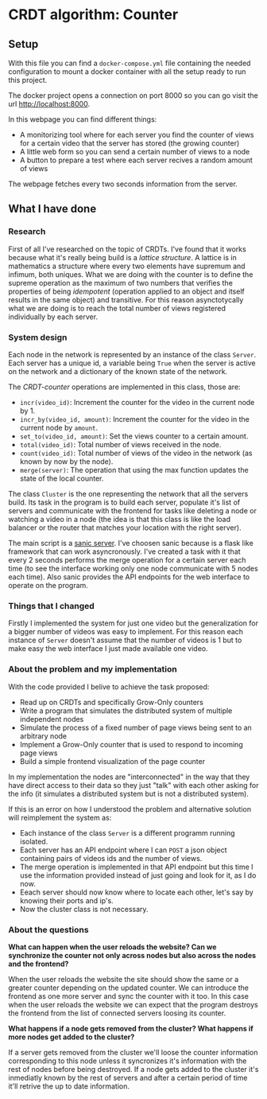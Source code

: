 # CRDT algorithm: Counter

## Setup

With this file you can find a `docker-compose.yml` file containing the
needed configuration to mount a docker container with all the setup ready
to run this project.

The docker project opens a connection on port 8000 so you can go visit
the url [http://localhost:8000](http://localhost:8000). 

In this webpage you can find different things:

- A monitorizing tool where for each server you find the counter of
  views for a certain video that the server has stored (the growing counter)
- A little web form so you can send a certain number of views to a node
- A button to prepare a test where each server recives a random amount of views

The webpage fetches every two seconds information from the server.

## What I have done

### Research

First of all I've researched on the topic of CRDTs. I've found that it
works because what it's really being build is a _lattice structure_.
A lattice is in mathematics a structure where every two elements have
supremum and infimum, both uniques. What we are doing with the counter
is to define the supreme operation as the maximum of two numbers that
verifies the properties of being _idempotent_ (operation applied to an
object and itself results in the same object) and transitive. For this
reason asynctotycally what we are doing is to reach the total number
of views registered individually by each server.

### System design

Each node in the network is represented by an instance of the class
`Server`.  Each server has a unique id, a variable being `True` when
the server is active on the network and a dictionary of the known
state of the network.

The _CRDT-counter_ operations are implemented in this class, those are:

- `incr(video_id)`: Increment the counter for the video in the current node by 1.
- `incr_by(video_id, amount)`: Increment the counter for the video in
  the current node by `amount`.
- `set_to(video_id, amount)`: Set the views counter to a certain amount.
- `total(video_id)`: Total number of views received in the node.
- `count(video_id)`: Total number of views of the video in the network (as known by now by the node).
- `merge(server)`: The operation that using the max function updates
  the state of the local counter.

The class `Cluster` is the one representing the network that all the
servers build. Its task in the program is to build each server,
populate it's list of servers and communicate with the frontend for
tasks like deleting a node or watching a video in a node (the idea is
that this class is like the load balancer or the router that matches
your location with the right server).

The main script is a [sanic
server](https://github.com/huge-success/sanic). I've choosen sanic
because is a flask like framework that can work asyncronously. I've
created a task with it that every 2 seconds performs the merge
operation for a certain server each time (to see the interface working
only one node communicate with 5 nodes each time). Also sanic provides the
API endpoints for the web interface to operate on the program.

### Things that I changed

Firstly I implemented the system for just one video but the
generalization for a bigger number of videos was easy to implement.
For this reason each instance of `Server` doesn't assume that the number of videos
is 1 but to make easy the web interface I just made available one
video.

### About the problem and my implementation

With the code provided I belive to achieve the task proposed:

- Read up on CRDTs and specifically Grow-Only counters
- Write a program that simulates the distributed system of multiple independent nodes
- Simulate the process of a fixed number of page views being sent to an arbitrary node
- Implement a Grow-Only counter that is used to respond to incoming page views
- Build a simple frontend visualization of the page counter

In my implementation the nodes are "interconnected" in the way that
they have direct access to their data so they just "talk" with each
other asking for the info (it simulates a distributed system but is
not a distributed system).

If this is an error on how I understood the problem and alternative
solution will reimplement the system as:

- Each instance of the class `Server` is a different programm running
  isolated.
- Each server has an API endpoint where I can `POST` a json object
  containing pairs of videos ids and the number of views.
- The merge operation is implemented in that API endpoint but this
  time I use the information provided instead of just going and look
  for it, as I do now.
- Eeach server should now know where to locate each other, let's say
  by knowing their ports and ip's.
- Now the cluster class is not necessary.

### About the questions

**What can happen when the user reloads the website? Can we synchronize the counter
not only across nodes but also across the nodes and the frontend?**

When the user reloads the website the site should show the same or a
greater counter depending on the updated counter. We can introduce the
frontend as one more server and sync the counter with it too. In this
case when the user reloads the website we can expect that the program
destroys the frontend from the list of connected servers loosing its
counter.

**What happens if a node gets removed from the cluster? What happens if more nodes
get added to the cluster?**

If a server gets removed from the cluster we'll loose the counter
information corresponding to this node unless it syncronizes it's
information with the rest of nodes before being destroyed.  If a node
gets added to the cluster it's inmediatly known by the rest of servers
and after a certain period of time it'll retrive the up to date
information.
